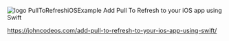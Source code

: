![logo](https://i.imgur.com/Dv73hCk.png)
PullToRefreshiOSExample
Add Pull To Refresh to your iOS app using Swift

https://johncodeos.com/add-pull-to-refresh-to-your-ios-app-using-swift/
